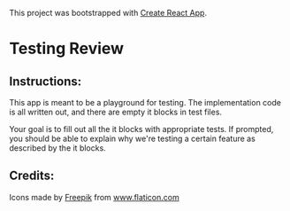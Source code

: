 This project was bootstrapped with [Create React App](https://github.com/facebook/create-react-app).

# Testing Review


## Instructions:
This app is meant to be a playground for testing. The implementation code is all written out, and there are empty it blocks in test files. 

Your goal is to fill out all the it blocks with appropriate tests. If prompted, you should be able to explain why we're testing a certain feature as described by the it blocks.

## Credits: 
Icons made by <a href="https://www.flaticon.com/authors/freepik" title="Freepik">Freepik</a> from <a href="https://www.flaticon.com/" title="Flaticon"> www.flaticon.com</a>
